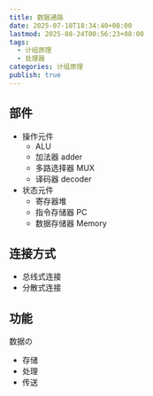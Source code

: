 ```yaml
---
title: 数据通路
date: 2025-07-10T18:34:40+08:00
lastmod: 2025-08-24T00:56:23+08:00
tags:
  - 计组原理
  - 处理器
categories: 计组原理
publish: true
---
```


## 部件

- 操作元件
	- ALU
	- 加法器 adder
	- 多路选择器 MUX
	- 译码器 decoder
- 状态元件
	- 寄存器堆
	- 指令存储器 PC
	- 数据存储器 Memory

## 连接方式

- 总线式连接
- 分散式连接

## 功能

数据の
- 存储
- 处理
- 传送
